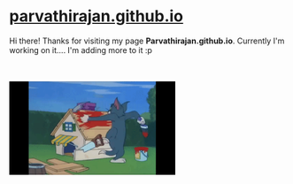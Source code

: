 # [parvathirajan.github.io](http://parvathirajan.github.io)

<html>
  <head>
  </head>
  <body>
    <p>Hi there! Thanks for visiting my page <strong>Parvathirajan.github.io</strong>. Currently I'm working on it.... I'm adding more to it :p </p>
    <br/>
    <br/>
    <img src="https://raw.githubusercontent.com/parvathirajan/parvathirajan.github.io/master/Tom.gif" class="center" alt="I'm working on it....."  width=300/>
  </body>
</html>



